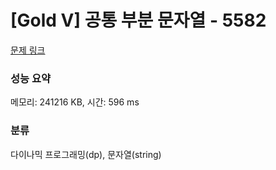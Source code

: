 # [Gold V] 공통 부분 문자열 - 5582 

[문제 링크](https://www.acmicpc.net/problem/5582) 

### 성능 요약

메모리: 241216 KB, 시간: 596 ms

### 분류

다이나믹 프로그래밍(dp), 문자열(string)

